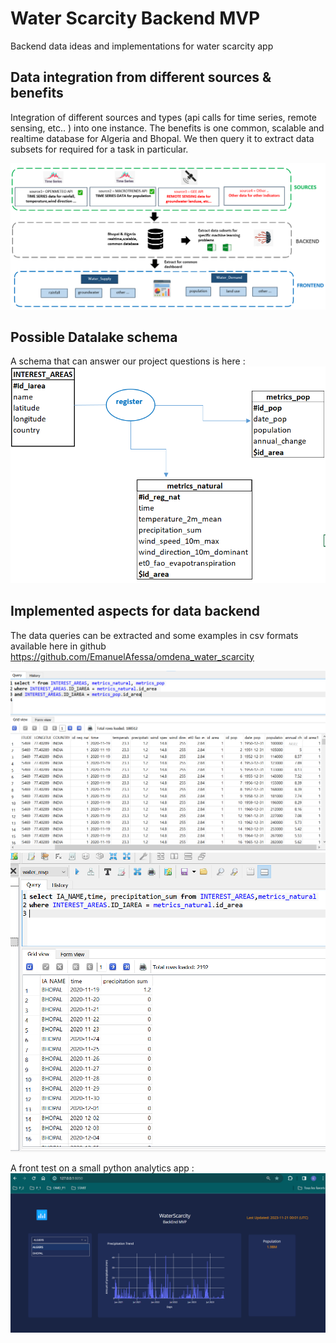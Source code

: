 # Water Scarcity Backend MVP
Backend data ideas and implementations for water scarcity app
## Data integration from different sources & benefits 
Integration of different sources and types (api calls for time series, remote sensing, etc.. ) into one instance. 
The benefits is one common, scalable and realtime database for Algeria and Bhopal. We then query it to extract data subsets for required for a task in particular. 

 ![sources](assets/sources_back_front.png) 

## Possible Datalake schema
A schema that can answer our project questions is here : 
 ![datalake](assets/datalake_schema.png) 

## Implemented aspects for data backend
The data queries can be extracted and some examples in csv formats available here in github https://github.com/EmanuelAfessa/omdena_water_scarcity

![queryall](assets/query_all.png) 
![queryml](assets/query_ML_rainfall.png) 

A front test on a small python analytics app :
![front](assets/front_test.png) 